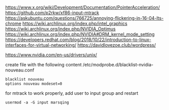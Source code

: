 https://www.x.org/wiki/Development/Documentation/PointerAcceleration/
https://github.com/p2rkw/xf86-input-mtrack
https://askubuntu.com/questions/766725/annoying-flickering-in-16-04-lts-chrome
https://wiki.archlinux.org/index.php/intel_graphics
https://wiki.archlinux.org/index.php/NVIDIA_Optimus
https://wiki.archlinux.org/index.php/NVIDIA#DRM_kernel_mode_setting
https://developers.redhat.com/blog/2018/10/22/introduction-to-linux-interfaces-for-virtual-networking/
https://davidlovezoe.club/wordpress/


https://www.nvidia.com/en-us/drivers/unix/


create file with the following content /etc/modprobe.d/blacklist-nvidia-nouveau.conf
```
blacklist nouveau
options nouveau modeset=0
```

for mtrack to work properly, add user to input group and restart
```
usermod -a -G input marsqing
```
